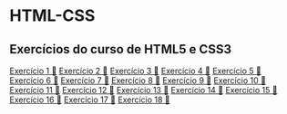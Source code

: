 # HTML-CSS
 <h2>Exercícios do curso de HTML5 e CSS3</h2>
 <a href="https://caduud.github.io/HTML-CSS/Exercicios/EX001/index.html" target="_blank">Exercício 1 🔗</a>
 <a href="https://caduud.github.io/HTML-CSS/Exercicios/EX002/index.html" target="_blank">Exercício 2 🔗</a>
 <a href="https://caduud.github.io/HTML-CSS/Exercicios/EX003/index.html" target="_blank">Exercício 3 🔗</a>
 <a href="https://caduud.github.io/HTML-CSS/Exercicios/EX004/index.html" target="_blank">Exercício 4 🔗</a>
 <a href="https://caduud.github.io/HTML-CSS/Exercicios/EX005/index.html" target="_blank">Exercício 5 🔗</a>
 <a href="https://caduud.github.io/HTML-CSS/Exercicios/EX006/index.html" target="_blank">Exercício 6 🔗</a>
 <a href="https://caduud.github.io/HTML-CSS/Exercicios/EX007/index.html" target="_blank">Exercício 7 🔗</a>
 <a href="https://caduud.github.io/HTML-CSS/Exercicios/EX008/index.html" target="_blank">Exercício 8 🔗</a>
 <a href="https://caduud.github.io/HTML-CSS/Exercicios/EX009/index.html" target="_blank">Exercício 9 🔗</a>
 <a href="https://caduud.github.io/HTML-CSS/Exercicios/EX010/index.html" target="_blank">Exercício 10 🔗</a>
 <a href="https://caduud.github.io/HTML-CSS/Exercicios/EX011/index.html" target="_blank">Exercício 11 🔗</a>
 <a href="https://caduud.github.io/HTML-CSS/Exercicios/EX012/index.html" target="_blank">Exercício 12 🔗</a>
 <a href="https://caduud.github.io/HTML-CSS/Exercicios/EX013/index.html" target="_blank">Exercício 13 🔗</a>
 <a href="https://caduud.github.io/HTML-CSS/Exercicios/EX014/index.html" target="_blank">Exercício 14 🔗</a>
 <a href="https://caduud.github.io/HTML-CSS/Exercicios/EX015/index.html" target="_blank">Exercício 15 🔗</a>
 <a href="https://caduud.github.io/HTML-CSS/Exercicios/EX016/index.html" target="_blank">Exercício 16 🔗</a>
 <a href="https://caduud.github.io/HTML-CSS/Exercicios/EX017/index.html" target="_blank">Exercício 17 🔗</a>
 <a href="https://caduud.github.io/HTML-CSS/Exercicios/EX018/index.html" target="_blank">Exercício 18 🔗</a>
